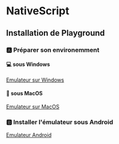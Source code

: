 # NativeScript 


## Installation de Playground 

### :a: Préparer son environemment

#### :computer: sous Windows

[Emulateur sur Windows](Windows.md)

#### :apple: sous MacOS

[Emulateur sur MacOS](Environment-MacOS.md)

### :b: Installer l'émulateur sous Android

[Emulateur Android](Android.md)


